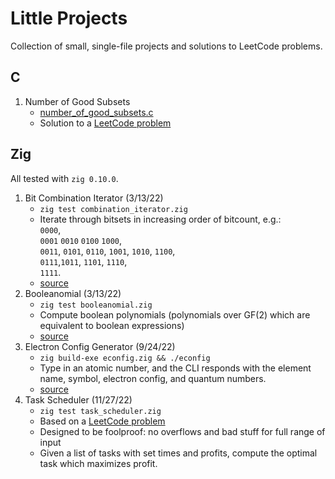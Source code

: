 # Little Projects

Collection of small, single-file projects and solutions to LeetCode problems.

## C

1. Number of Good Subsets
   * [number\_of\_good\_subsets.c](number_of_good_subsets.c)
   * Solution to a [LeetCode
     problem](https://leetcode.com/problems/the-number-of-good-subsets/)

## Zig

All tested with `zig 0.10.0`.

1. Bit Combination Iterator (3/13/22)
   * `zig test combination_iterator.zig`
   * Iterate through bitsets in increasing order of bitcount, e.g.: \
     `0000`,\
     `0001` `0010` `0100` `1000`,\
     `0011`, `0101`, `0110`, `1001`, `1010`, `1100`,\
     `0111`,`1011`, `1101`, `1110`,\
     `1111`.
   * [source](https://github.com/SnootierMoon/Booleanomial-v2)
2. Booleanomial (3/13/22)
   * `zig test booleanomial.zig`
   * Compute boolean polynomials (polynomials over GF(2) which are equivalent to
     boolean expressions)
   * [source](https://github.com/SnootierMoon/Booleanomial-v2)
3. Electron Config Generator (9/24/22)
   * `zig build-exe econfig.zig && ./econfig`
   * Type in an atomic number, and the CLI responds with the element name,
     symbol, electron config, and quantum numbers.
   * [source](https://gist.github.com/SnootierMoon/b0a3c4bca360a3600eca79400c73de1c)
4. Task Scheduler (11/27/22)
   * `zig test task_scheduler.zig`
   * Based on a [LeetCode
     problem](https://leetcode.com/problems/maximum-profit-in-job-scheduling/)
   * Designed to be foolproof: no overflows and bad stuff for full range of
     input
   * Given a list of tasks with set times and profits, compute the optimal task
     which maximizes profit.
